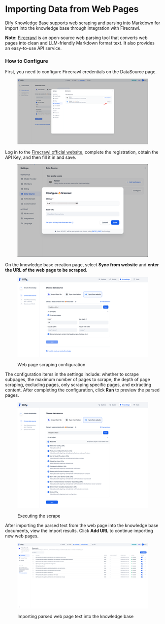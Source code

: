 # Importing Data from Web Pages

Dify Knowledge Base supports web scraping and parsing into Markdown for import into the knowledge base through integration with Firecrawl.

**Note:**
[Firecrawl](https://www.firecrawl.dev/) is an open-source web parsing tool that converts web pages into clean and LLM-friendly Markdown format text. It also provides an easy-to-use API service.

### How to Configure

First, you need to configure Firecrawl credentials on the DataSource page.

<figure><img src="/en/.gitbook/assets/guides/knowledge-base/image (6).png" alt=""><figcaption></figcaption></figure>

Log in to the [Firecrawl official website](https://www.firecrawl.dev/), complete the registration, obtain the API Key, and then fill it in and save.

<figure><img src="/en/.gitbook/assets/guides/knowledge-base/image (7).png" alt=""><figcaption></figcaption></figure>

On the knowledge base creation page, select **Sync from website** and **enter the URL of the web page to be scraped**.

<figure><img src="/en/.gitbook/assets/guides/knowledge-base/image (1).png" alt=""><figcaption><p>Web page scraping configuration</p></figcaption></figure>

The configuration items in the settings include: whether to scrape subpages, the maximum number of pages to scrape, the depth of page scraping, excluding pages, only scraping specific pages, and extracting content. After completing the configuration, click **Run** to preview the parsed pages.

<figure><img src="/en/.gitbook/assets/guides/knowledge-base/image (2).png" alt=""><figcaption><p>Executing the scrape</p></figcaption></figure>

After importing the parsed text from the web page into the knowledge base documents, view the import results. Click **Add URL** to continue importing new web pages.

<figure><img src="/en/.gitbook/assets/guides/knowledge-base/image (5).png" alt=""><figcaption><p>Importing parsed web page text into the knowledge base</p></figcaption></figure>